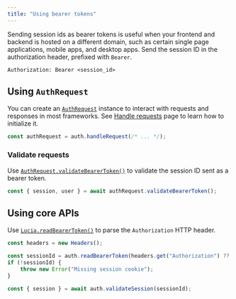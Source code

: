 ```yaml
---
title: "Using bearer tokens"
---
```


Sending session ids as bearer tokens is useful when your frontend and backend is hosted on a different domain, such as certain single page applications, mobile apps, and desktop apps. Send the session ID in the authorization header, prefixed with `Bearer`.

```http
Authorization: Bearer <session_id>
```

## Using `AuthRequest`

You can create an [`AuthRequest`]() instance to interact with requests and responses in most frameworks. See [Handle requests]() page to learn how to initialize it.

```ts
const authRequest = auth.handleRequest(/* ... */);
```

### Validate requests

Use [`AuthRequest.validateBearerToken()`]() to validate the session ID sent as a bearer token.

```ts
const { session, user } = await authRequest.validateBearerToken();
```

## Using core APIs

Use [`Lucia.readBearerToken()`]() to parse the `Authorization` HTTP header.

```ts
const headers = new Headers();

const sessionId = auth.readBearerToken(headers.get("Authorization") ?? "");
if (!sessionId) {
	throw new Error("Missing session cookie");
}

const { session } = await auth.validateSession(sessionId);
```
